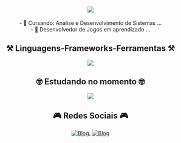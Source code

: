 <h1 align="center">
<img src="https://readme-typing-svg.herokuapp.com/?font=Righteous&size=35&center=true&vCenter=true&width=500&height=70&duration=4000&lines=olá!+👋;Eu+sou+o+Icaro+Costa!;" />
</h1>


<div  align="center" >
  - 🔭 Cursando: Analise e Desenvolvimento de Sistemas ...
  <br>
- 🌱 Desenvolvedor de Jogos em aprendizado ...
</div>

<h2 align="center" >⚒️ Linguagens-Frameworks-Ferramentas ⚒️</h2>
<div  align="center" >
  
<p align="center">
  <a href="https://skillicons.dev">
    <img src="https://skillicons.dev/icons?i=c,lua" />
  </a>
</p>

<h2 align="center" >🤓 Estudando no momento 🤓</h2>
<div  align="center" >
  
<p align="center">
  <a href="https://skillicons.dev">
    <img src="https://skillicons.dev/icons?i=java,html,nodejs" />
  </a>
</p>

<h2 align="center" >🎮 Redes Sociais 🎮</h2>
<div  align="center" >

[![Blog](https://img.shields.io/badge/Instagram-E4405F?style=for-the-badge&logo=instagram&logoColor=white).](https://www.instagram.com/icarusfl_.13_/)
[![Blog](https://img.shields.io/badge/Steam-000000?style=for-the-badge&logo=steam&logoColor=white)](https://steamcommunity.com/profiles/76561198996786257/)

